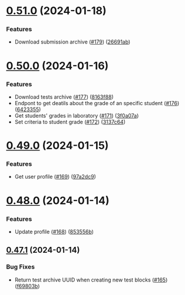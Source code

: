 # [0.51.0](https://github.com/upb-code-labs/main-api/compare/v0.50.0...v0.51.0) (2024-01-18)


### Features

* Download submission archive ([#179](https://github.com/upb-code-labs/main-api/issues/179)) ([26691ab](https://github.com/upb-code-labs/main-api/commit/26691ab8b7d3970f54b583f851c30f06908c756e))



# [0.50.0](https://github.com/upb-code-labs/main-api/compare/v0.49.0...v0.50.0) (2024-01-16)


### Features

* Download tests archive ([#177](https://github.com/upb-code-labs/main-api/issues/177)) ([8163f88](https://github.com/upb-code-labs/main-api/commit/8163f88b03804ea5f4141dc0d675eb922e5e4008))
* Endpont to get deatils about the grade of an specific student ([#176](https://github.com/upb-code-labs/main-api/issues/176)) ([6423355](https://github.com/upb-code-labs/main-api/commit/6423355c0b2af6cc5d2013a28672a73508f8737b))
* Get students' grades in laboratory ([#171](https://github.com/upb-code-labs/main-api/issues/171)) ([3f0a07a](https://github.com/upb-code-labs/main-api/commit/3f0a07a03a2d586a8933ed007f98cd7cff3d3e51))
* Set criteria to student grade ([#172](https://github.com/upb-code-labs/main-api/issues/172)) ([3137c64](https://github.com/upb-code-labs/main-api/commit/3137c64678f055fab41c25825e1e02da15f670f4))



# [0.49.0](https://github.com/upb-code-labs/main-api/compare/v0.48.0...v0.49.0) (2024-01-15)


### Features

* Get user profile ([#169](https://github.com/upb-code-labs/main-api/issues/169)) ([97a2dc9](https://github.com/upb-code-labs/main-api/commit/97a2dc938e198d2c495f8a3140b072fdf242535a))



# [0.48.0](https://github.com/upb-code-labs/main-api/compare/v0.47.1...v0.48.0) (2024-01-14)


### Features

* Update profile ([#168](https://github.com/upb-code-labs/main-api/issues/168)) ([853556b](https://github.com/upb-code-labs/main-api/commit/853556bf178017be214437124f911c2c14360d57))



## [0.47.1](https://github.com/upb-code-labs/main-api/compare/v0.47.0...v0.47.1) (2024-01-14)


### Bug Fixes

* Return test archive UUID when creating new test blocks ([#165](https://github.com/upb-code-labs/main-api/issues/165)) ([f69803b](https://github.com/upb-code-labs/main-api/commit/f69803b27e875c90790af1baa9d267088e47036e))




